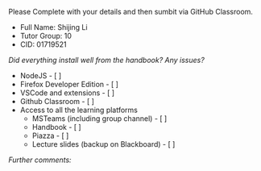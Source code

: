 Please Complete with your details and then sumbit via GitHub Classroom.
* Full Name: Shijing Li
* Tutor Group: 10
* CID: 01719521

*Did everything install well from the handbook? Any issues?*
* NodeJS - [ ]
* Firefox Developer Edition - [ ]
* VSCode and extensions - [ ]
* Github Classroom - [ ]
* Access to all the learning platforms
  * MSTeams (including group channel) - [ ]
  * Handbook - [ ]
  * Piazza - [ ]
  * Lecture slides (backup on Blackboard) - [ ]

*Further comments:*
